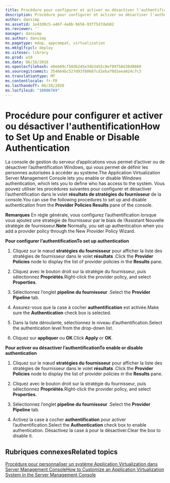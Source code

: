 ```yaml
---
title: Procédure pour configurer et activer ou désactiver l'authentification
description: Procédure pour configurer et activer ou désactiver l'authentification
author: dansimp
ms.assetid: 1e43d0c5-a467-4a8b-b656-93f75d7deb82
ms.reviewer: ''
manager: dansimp
ms.author: dansimp
ms.pagetype: mdop, appcompat, virtualization
ms.mktglfcycl: deploy
ms.sitesec: library
ms.prod: w10
ms.date: 06/16/2016
ms.openlocfilehash: e0eb69cf58db245e34b3455c8ef09758d38d8860
ms.sourcegitcommit: 354664bc527d93f80687cd2eba70d1eea024c7c3
ms.translationtype: MT
ms.contentlocale: fr-FR
ms.lasthandoff: 06/26/2020
ms.locfileid: "10806769"
---
```

# <span data-ttu-id="ab130-103">Procédure pour configurer et activer ou désactiver l'authentification</span><span class="sxs-lookup"><span data-stu-id="ab130-103">How to Set Up and Enable or Disable Authentication</span></span>


<span data-ttu-id="ab130-104">La console de gestion du serveur d’applications vous permet d’activer ou de désactiver l’authentification Windows, qui vous permet de définir les personnes autorisées à accéder au système.</span><span class="sxs-lookup"><span data-stu-id="ab130-104">The Application Virtualization Server Management Console lets you enable or disable Windows authentication, which lets you to define who has access to the system.</span></span> <span data-ttu-id="ab130-105">Vous pouvez utiliser les procédures suivantes pour configurer et désactiver l’authentification dans le volet **résultats de stratégies du fournisseur** de la console.</span><span class="sxs-lookup"><span data-stu-id="ab130-105">You can use the following procedures to set up and disable authentication from the **Provider Policies Results** pane of the console.</span></span>

<span data-ttu-id="ab130-106">**Remarques**  En règle générale, vous configurez l’authentification lorsque vous ajoutez une stratégie de fournisseur par le biais de l’Assistant Nouvelle stratégie de fournisseur.</span><span class="sxs-lookup"><span data-stu-id="ab130-106">**Note** Normally, you set up authentication when you add a provider policy through the New Provider Policy Wizard.</span></span>

 

**<span data-ttu-id="ab130-107">Pour configurer l’authentification</span><span class="sxs-lookup"><span data-stu-id="ab130-107">To set up authentication</span></span>**

1.  <span data-ttu-id="ab130-108">Cliquez sur le nœud **stratégies du fournisseur** pour afficher la liste des stratégies de fournisseur dans le volet **résultats** .</span><span class="sxs-lookup"><span data-stu-id="ab130-108">Click the **Provider Policies** node to display the list of provider policies in the **Results** pane.</span></span>

2.  <span data-ttu-id="ab130-109">Cliquez avec le bouton droit sur la stratégie du fournisseur, puis sélectionnez **Propriétés**.</span><span class="sxs-lookup"><span data-stu-id="ab130-109">Right-click the provider policy, and select **Properties**.</span></span>

3.  <span data-ttu-id="ab130-110">Sélectionnez l’onglet **pipeline du fournisseur** .</span><span class="sxs-lookup"><span data-stu-id="ab130-110">Select the **Provider Pipeline** tab.</span></span>

4.  <span data-ttu-id="ab130-111">Assurez-vous que la case à cocher **authentification** est activée.</span><span class="sxs-lookup"><span data-stu-id="ab130-111">Make sure the **Authentication** check box is selected.</span></span>

5.  <span data-ttu-id="ab130-112">Dans la liste déroulante, sélectionnez le niveau d’authentification.</span><span class="sxs-lookup"><span data-stu-id="ab130-112">Select the authentication level from the drop-down list.</span></span>

6.  <span data-ttu-id="ab130-113">Cliquez sur **appliquer** ou **OK**.</span><span class="sxs-lookup"><span data-stu-id="ab130-113">Click **Apply** or **OK**.</span></span>

**<span data-ttu-id="ab130-114">Pour activer ou désactiver l’authentification</span><span class="sxs-lookup"><span data-stu-id="ab130-114">To enable or disable authentication</span></span>**

1.  <span data-ttu-id="ab130-115">Cliquez sur le nœud **stratégies du fournisseur** pour afficher la liste des stratégies de fournisseur dans le volet **résultats** .</span><span class="sxs-lookup"><span data-stu-id="ab130-115">Click the **Provider Policies** node to display the list of provider policies in the **Results** pane.</span></span>

2.  <span data-ttu-id="ab130-116">Cliquez avec le bouton droit sur la stratégie du fournisseur, puis sélectionnez **Propriétés**.</span><span class="sxs-lookup"><span data-stu-id="ab130-116">Right-click the provider policy, and select **Properties**.</span></span>

3.  <span data-ttu-id="ab130-117">Sélectionnez l’onglet **pipeline du fournisseur** .</span><span class="sxs-lookup"><span data-stu-id="ab130-117">Select the **Provider Pipeline** tab.</span></span>

4.  <span data-ttu-id="ab130-118">Activez la case à cocher **authentification** pour activer l’authentification.</span><span class="sxs-lookup"><span data-stu-id="ab130-118">Select the **Authentication** check box to enable authentication.</span></span> <span data-ttu-id="ab130-119">Désactivez la case à pour la désactiver.</span><span class="sxs-lookup"><span data-stu-id="ab130-119">Clear the box to disable it.</span></span>

## <span data-ttu-id="ab130-120">Rubriques connexes</span><span class="sxs-lookup"><span data-stu-id="ab130-120">Related topics</span></span>


[<span data-ttu-id="ab130-121">Procédure pour personnaliser un système Application Virtualization dans Server Management Console</span><span class="sxs-lookup"><span data-stu-id="ab130-121">How to Customize an Application Virtualization System in the Server Management Console</span></span>](how-to-customize-an-application-virtualization-system-in-the-server-management-console.md)

 

 





